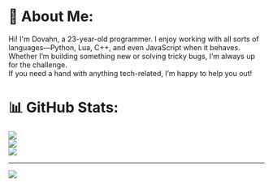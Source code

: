 # 💫 About Me:
Hi! I'm Dovahn, a 23-year-old programmer. I enjoy working with all sorts of languages—Python, Lua, C++, and even JavaScript when it behaves.<br>Whether I’m building something new or solving tricky bugs, I’m always up for the challenge.<br>If you need a hand with anything tech-related, I’m happy to help you out!

# 📊 GitHub Stats:
![](https://github-readme-stats.vercel.app/api?username=Dovahn&theme=dark&hide_border=true&include_all_commits=false&count_private=false)<br/>
![](https://nirzak-streak-stats.vercel.app/?user=Dovahn&theme=dark&hide_border=true)<br/>
![](https://github-readme-stats.vercel.app/api/top-langs/?username=Dovahn&theme=dark&hide_border=true&include_all_commits=false&count_private=false&layout=compact)

---
[![](https://visitcount.itsvg.in/api?id=Dovahn&icon=0&color=0)](https://visitcount.itsvg.in)

<!-- Proudly created with GPRM ( https://gprm.itsvg.in ) -->
